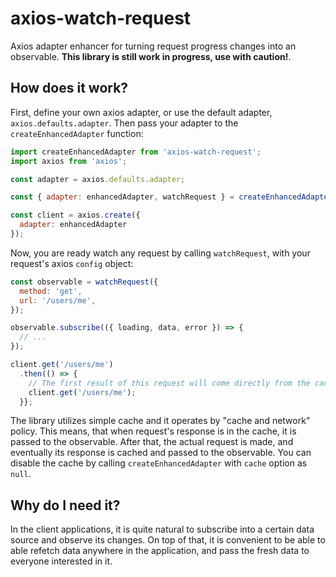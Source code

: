 # axios-watch-request

Axios adapter enhancer for turning request progress changes into an observable. **This library is still work in progress, use with caution!**.

## How does it work?

First, define your own axios adapter, or use the default adapter, `axios.defaults.adapter`. Then pass your adapter to the `createEnhancedAdapter` function:

```javascript
import createEnhancedAdapter from 'axios-watch-request';
import axios from 'axios';

const adapter = axios.defaults.adapter;

const { adapter: enhancedAdapter, watchRequest } = createEnhancedAdapter({ adapter });

const client = axios.create({
  adapter: enhancedAdapter
});
```

Now, you are ready watch any request by calling `watchRequest`, with your request's axios `config` object:

```javascript
const observable = watchRequest({
  method: 'get',
  url: '/users/me',
});

observable.subscribe(({ loading, data, error }) => {
  // ...
});

client.get('/users/me')
  .then(() => {
    // The first result of this request will come directly from the cache, and the actual result when the response arrives
    client.get('/users/me');
  }};
```

The library utilizes simple cache and it operates by "cache and network" policy. This means, that when request's response is in the cache, it is passed to the observable. After that, the actual request is made, and eventually its response is cached and passed to the observable. You can disable the cache by calling `createEnhancedAdapter` with `cache` option as `null`.

## Why do I need it?

In the client applications, it is quite natural to subscribe into a certain data source and observe its changes. On top of that, it is convenient to be able to able refetch data anywhere in the application, and pass the fresh data to everyone interested in it.

